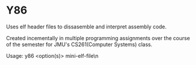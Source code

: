 # Y86
Uses elf header files to dissasemble and interpret assembly code.

Created incementally in multiple programming assignments over the course of the semester for JMU's CS261(Computer Systems) class.

Usage: y86 <option(s)> mini-elf-file\n
